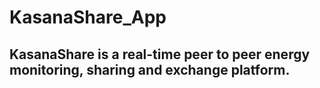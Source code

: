 # KasanaShare_App
## KasanaShare is a real-time peer to peer energy monitoring, sharing and exchange platform.
